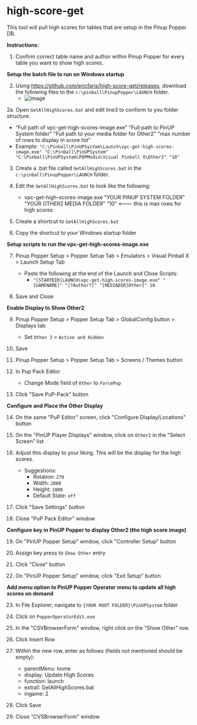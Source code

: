 # high-score-get

This tool will pull high scores for tables that are setup in the Pinup Popper DB.

**Instructions**:

1. Confirm correct table name and author within Pinup Popper for every table you want to show high scores.

**Setup the batch file to run on Windows startup**

2. Using https://github.com/ericfaris/high-score-get/releases, download the following files to the `c:\pinball\PinupPopper\LAUNCH` folder.
    - ![image](https://user-images.githubusercontent.com/1703672/148884386-6ab53c8e-c254-44a6-af6f-e38ea9a11d14.png)
    
    

2a. Open `GetAllHighScores.bat` and edit line3 to conform to you folder structure.
- "Full path of vpc-get-high-scores-image.exe" "Full path to PinUP System folder" "Full path to your media folder for Other2" "max number of rows to display in score list"
- Example: `"C:\Pinball\PinUPSystem\Launch\vpc-get-high-scores-image.exe" "C:\Pinball\PinUPSystem" "C:\Pinball\PinUPSystem\POPMedia\Visual Pinball X\Other2" "10"`
    
3. Create a .bat file called `GetAllHighScores.bat` in the `c:\pinball\PinupPopper\LAUNCH` folder.

4. Edit the `GetAllHighScores.bat` to look like the following:
    - vpc-get-high-scores-image.exe "YOUR PINUP SYSTEM FOLDER" "YOUR OTHER2 MEDIA FOLDER" "10" <--- this is max rows for high scores

5. Create a shortcut to `GetAllHighScores.bat`

6. Copy the shortcut to your Windows startup folder

**Setup scripts to run the vpc-get-high-scores-image.exe**

7. Pinup Popper Setup > Popper Setup Tab > Emulators > Visual Pinball X > Launch Setup Tab
    - Paste the following at the end of the Launch and Close Scripts:
        - `"[STARTDIR]LAUNCH\vpc-get-high-scores-image.exe" "[GAMENAME]" "[?Author?]" "[MEDIADIR]Other2" 10`
        
8. Save and Close

**Enable Display to Show Other2**

9. Pinup Popper Setup > Popper Setup Tab > GlobalConfig button > Displays tab
    - Set `Other 2` = `Active and Hidden`
    
10. Save

11. Pinup Popper Setup > Popper Setup Tab > Screens / Themes button

12. In Pup Pack Editor
    - Change Mode field of `Other` to `ForcePop`
    
13. Click "Save PuP-Pack" button

**Configure and Place the Other Display**

14. On the same "PuP Editor" screen, click "Configure Display/Locations" button

15. On the "PinUP Player DIsplays" window, click on `Other2` in the "Select Screen" list

16. Adjust this display to your liking.  This will be the display for the high scores.
    - Suggestions:
        - Rotation: `270`
        - Width: `2000`
        - Height: `1800`
        - Default State: `off`
        
17. Click "Save Settings" button

18. Close "PuP Pack Editor" window

**Configure key in PinUP Popper to display Other2 (the high score image)**

19. On "PinUP Popper Setup" window, click "Controller Setup" button

20. Assign key press to `Show Other` entry

21. Click "Close" button

22. On "PinUP Popper Setup" window, click "Exit Setup" button

**Add menu option to PinUP Popper Operator menu to update all high scores on demand**

23. In File Explorer, navigate to `{YOUR ROOT FOLDER}\PinUPSystem` folder

24. Click on `PopperOperatorEdit.exe`

25. In the "CSVBrowserForm" window, right click on the "Show Other" row.

26. Click Insert Row

27. Within the new row, enter as follows (fields not mentioned should be empty):
    - parentMenu: home
    - display: Update High Scores
    - function: launch
    - extra1: GetAllHighScores.bat
    - ingame: 2
    
28. Click Save

29. Close "CVSBrowserForm" window
